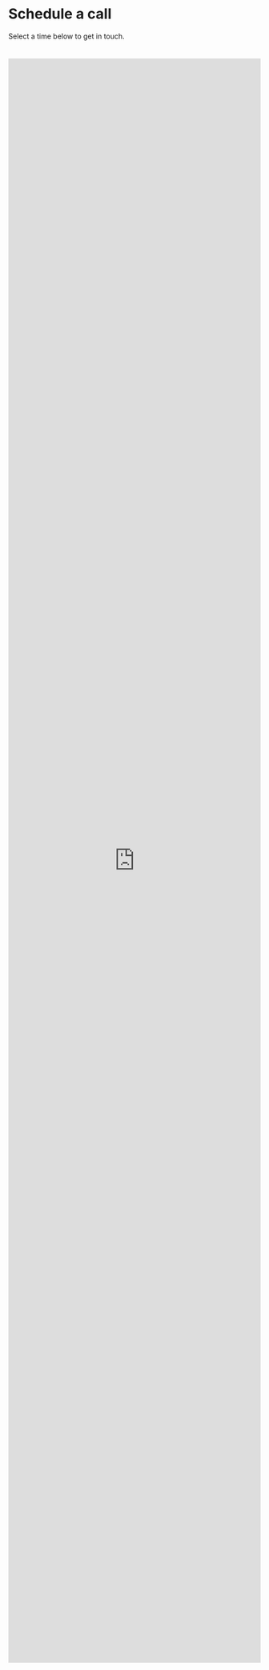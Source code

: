 # Schedule a call

Select a time below to get in touch.

<div style="height: 80vh; margin-top: 36px">
<iframe
  src="https://calendar.google.com/calendar/appointments/schedules/AcZssZ0DrXeBEwfgIE1vBZJxSo1qu3e_fkECBy-WZVBzHcJJoaUfsTmIOHtXOinpVZJgA561oC-03hT9?gv=true"
  width="100%"
  height="100%"
  frameborder="0"
></iframe>
</div>
